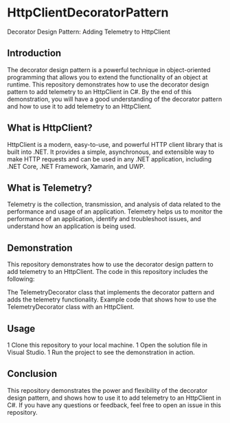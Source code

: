# HttpClientDecoratorPattern
Decorator Design Pattern: Adding Telemetry to HttpClient
## Introduction
The decorator design pattern is a powerful technique in object-oriented programming that allows you to extend the functionality of an object at runtime. This repository demonstrates how to use the decorator design pattern to add telemetry to an HttpClient in C#. By the end of this demonstration, you will have a good understanding of the decorator pattern and how to use it to add telemetry to an HttpClient.

## What is HttpClient?
HttpClient is a modern, easy-to-use, and powerful HTTP client library that is built into .NET. It provides a simple, asynchronous, and extensible way to make HTTP requests and can be used in any .NET application, including .NET Core, .NET Framework, Xamarin, and UWP.

## What is Telemetry?
Telemetry is the collection, transmission, and analysis of data related to the performance and usage of an application. Telemetry helps us to monitor the performance of an application, identify and troubleshoot issues, and understand how an application is being used.

## Demonstration
This repository demonstrates how to use the decorator design pattern to add telemetry to an HttpClient. The code in this repository includes the following:

The TelemetryDecorator class that implements the decorator pattern and adds the telemetry functionality.
Example code that shows how to use the TelemetryDecorator class with an HttpClient.
## Usage
1 Clone this repository to your local machine.
1 Open the solution file in Visual Studio.
1 Run the project to see the demonstration in action.

## Conclusion
This repository demonstrates the power and flexibility of the decorator design pattern, and shows how to use it to add telemetry to an HttpClient in C#. If you have any questions or feedback, feel free to open an issue in this repository.

